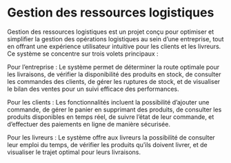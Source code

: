 # Gestion des ressources logistiques
Gestion des ressources logistiques est un projet conçu pour optimiser et simplifier la gestion des opérations logistiques au sein d’une entreprise, tout en offrant une expérience utilisateur intuitive pour les clients et les livreurs. Ce système se concentre sur trois volets principaux :

Pour l’entreprise : Le système permet de déterminer la route optimale pour les livraisons, de vérifier la disponibilité des produits en stock, de consulter les commandes des clients, de gérer les ruptures de stock, et de visualiser le bilan des ventes pour un suivi efficace des performances.

Pour les clients : Les fonctionnalités incluent la possibilité d’ajouter une commande, de gérer le panier en supprimant des produits, de consulter les produits disponibles en temps réel, de suivre l’état de leur commande, et d’effectuer des paiements en ligne de manière sécurisée.

Pour les livreurs : Le système offre aux livreurs la possibilité de consulter leur emploi du temps, de vérifier les produits qu’ils doivent livrer, et de visualiser le trajet optimal pour leurs livraisons.